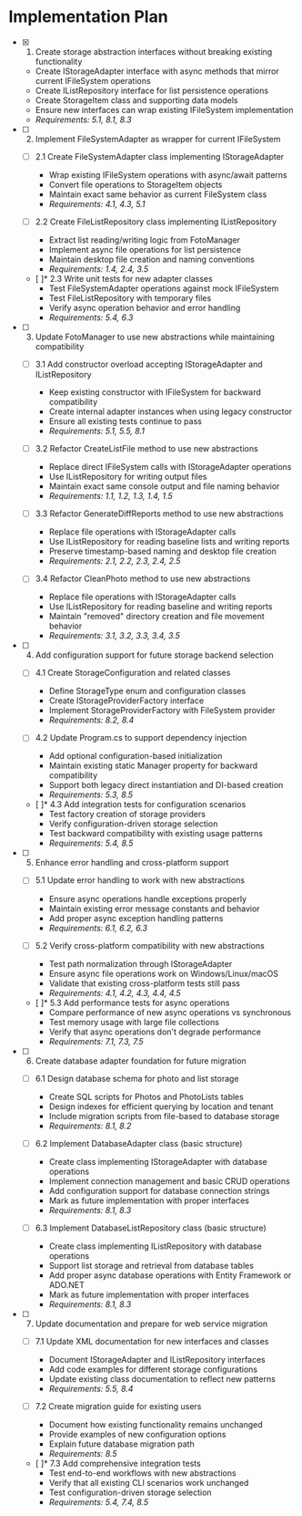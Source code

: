 # Implementation Plan

- [x] 1. Create storage abstraction interfaces without breaking existing functionality



  - Create IStorageAdapter interface with async methods that mirror current IFileSystem operations
  - Create IListRepository interface for list persistence operations
  - Create StorageItem class and supporting data models
  - Ensure new interfaces can wrap existing IFileSystem implementation
  - _Requirements: 5.1, 8.1, 8.3_

- [ ] 2. Implement FileSystemAdapter as wrapper for current IFileSystem
  - [ ] 2.1 Create FileSystemAdapter class implementing IStorageAdapter
    - Wrap existing IFileSystem operations with async/await patterns
    - Convert file operations to StorageItem objects
    - Maintain exact same behavior as current FileSystem class
    - _Requirements: 4.1, 4.3, 5.1_

  - [ ] 2.2 Create FileListRepository class implementing IListRepository
    - Extract list reading/writing logic from FotoManager
    - Implement async file operations for list persistence
    - Maintain desktop file creation and naming conventions
    - _Requirements: 1.4, 2.4, 3.5_

  - [ ]* 2.3 Write unit tests for new adapter classes
    - Test FileSystemAdapter operations against mock IFileSystem
    - Test FileListRepository with temporary files
    - Verify async operation behavior and error handling
    - _Requirements: 5.4, 6.3_

- [ ] 3. Update FotoManager to use new abstractions while maintaining compatibility
  - [ ] 3.1 Add constructor overload accepting IStorageAdapter and IListRepository
    - Keep existing constructor with IFileSystem for backward compatibility
    - Create internal adapter instances when using legacy constructor
    - Ensure all existing tests continue to pass
    - _Requirements: 5.1, 5.5, 8.1_

  - [ ] 3.2 Refactor CreateListFile method to use new abstractions
    - Replace direct IFileSystem calls with IStorageAdapter operations
    - Use IListRepository for writing output files
    - Maintain exact same console output and file naming behavior
    - _Requirements: 1.1, 1.2, 1.3, 1.4, 1.5_

  - [ ] 3.3 Refactor GenerateDiffReports method to use new abstractions
    - Replace file operations with IStorageAdapter calls
    - Use IListRepository for reading baseline lists and writing reports
    - Preserve timestamp-based naming and desktop file creation
    - _Requirements: 2.1, 2.2, 2.3, 2.4, 2.5_

  - [ ] 3.4 Refactor CleanPhoto method to use new abstractions
    - Replace file operations with IStorageAdapter calls
    - Use IListRepository for reading baseline and writing reports
    - Maintain "removed" directory creation and file movement behavior
    - _Requirements: 3.1, 3.2, 3.3, 3.4, 3.5_

- [ ] 4. Add configuration support for future storage backend selection
  - [ ] 4.1 Create StorageConfiguration and related classes
    - Define StorageType enum and configuration classes
    - Create IStorageProviderFactory interface
    - Implement StorageProviderFactory with FileSystem provider
    - _Requirements: 8.2, 8.4_

  - [ ] 4.2 Update Program.cs to support dependency injection
    - Add optional configuration-based initialization
    - Maintain existing static Manager property for backward compatibility
    - Support both legacy direct instantiation and DI-based creation
    - _Requirements: 5.3, 8.5_

  - [ ]* 4.3 Add integration tests for configuration scenarios
    - Test factory creation of storage providers
    - Verify configuration-driven storage selection
    - Test backward compatibility with existing usage patterns
    - _Requirements: 5.4, 8.5_

- [ ] 5. Enhance error handling and cross-platform support
  - [ ] 5.1 Update error handling to work with new abstractions
    - Ensure async operations handle exceptions properly
    - Maintain existing error message constants and behavior
    - Add proper async exception handling patterns
    - _Requirements: 6.1, 6.2, 6.3_

  - [ ] 5.2 Verify cross-platform compatibility with new abstractions
    - Test path normalization through IStorageAdapter
    - Ensure async file operations work on Windows/Linux/macOS
    - Validate that existing cross-platform tests still pass
    - _Requirements: 4.1, 4.2, 4.3, 4.4, 4.5_

  - [ ]* 5.3 Add performance tests for async operations
    - Compare performance of new async operations vs synchronous
    - Test memory usage with large file collections
    - Verify that async operations don't degrade performance
    - _Requirements: 7.1, 7.3, 7.5_

- [ ] 6. Create database adapter foundation for future migration
  - [ ] 6.1 Design database schema for photo and list storage
    - Create SQL scripts for Photos and PhotoLists tables
    - Design indexes for efficient querying by location and tenant
    - Include migration scripts from file-based to database storage
    - _Requirements: 8.1, 8.2_

  - [ ] 6.2 Implement DatabaseAdapter class (basic structure)
    - Create class implementing IStorageAdapter with database operations
    - Implement connection management and basic CRUD operations
    - Add configuration support for database connection strings
    - Mark as future implementation with proper interfaces
    - _Requirements: 8.1, 8.3_

  - [ ] 6.3 Implement DatabaseListRepository class (basic structure)
    - Create class implementing IListRepository with database operations
    - Support list storage and retrieval from database tables
    - Add proper async database operations with Entity Framework or ADO.NET
    - Mark as future implementation with proper interfaces
    - _Requirements: 8.1, 8.3_

- [ ] 7. Update documentation and prepare for web service migration
  - [ ] 7.1 Update XML documentation for new interfaces and classes
    - Document IStorageAdapter and IListRepository interfaces
    - Add code examples for different storage configurations
    - Update existing class documentation to reflect new patterns
    - _Requirements: 5.5, 8.4_

  - [ ] 7.2 Create migration guide for existing users
    - Document how existing functionality remains unchanged
    - Provide examples of new configuration options
    - Explain future database migration path
    - _Requirements: 8.5_

  - [ ]* 7.3 Add comprehensive integration tests
    - Test end-to-end workflows with new abstractions
    - Verify that all existing CLI scenarios work unchanged
    - Test configuration-driven storage selection
    - _Requirements: 5.4, 7.4, 8.5_